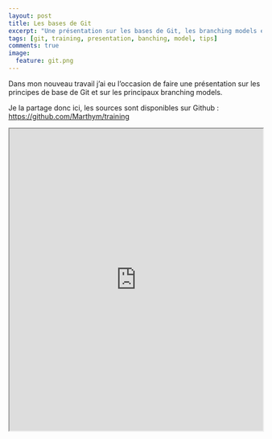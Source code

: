 ```yaml
---
layout: post
title: Les bases de Git
excerpt: "Une présentation sur les bases de Git, les branching models et quelques astuces"
tags: [git, training, presentation, banching, model, tips]
comments: true
image:
  feature: git.png
---
```


Dans mon nouveau travail j’ai eu l’occasion de faire une présentation sur les principes de base de Git et sur les principaux branching models.

Je la partage donc ici, les sources sont disponibles sur Github : https://github.com/Marthym/training

<iframe style="width: 100%;height: 600px;" src="http://blog.ght1pc9kc.fr/training/i-git.html"></iframe>